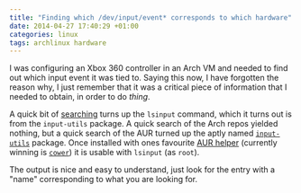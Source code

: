 ```yaml
---
title: "Finding which /dev/input/event* corresponds to which hardware"
date: 2014-04-27 17:40:29 +01:00
categories: linux
tags: archlinux hardware
---
```

I was configuring an Xbox 360 controller in an Arch VM and needed to find out
which input event it was tied to. Saying this now, I have forgotten the reason
why, I just remember that it was a critical piece of information that I needed
to obtain, in order to do *thing*.

A quick bit of [searching][] turns up the `lsinput` command, which it turns out
is from the `input-utils` package. A quick search of the Arch repos yielded
nothing, but a quick search of the AUR turned up the aptly named
[`input-utils`][input-utils] package.  Once installed with ones favourite [AUR
helper][] (currently winning is [`cower`][cower]) it is usable with `lsinput`
(as `root`).

The output is nice and easy to understand, just look for the entry with a
"name" corresponding to what you are looking for.

[searching]: http://askubuntu.com/questions/93016/how-to-identify-relation-between-hid-dev-input-files-and-real-hardware
[input-utils]: https://aur.archlinux.org/packages/input-utils/
[aur helper]: https://wiki.archlinux.org/index.php/AUR_helper
[cower]: https://aur.archlinux.org/packages/cower/
